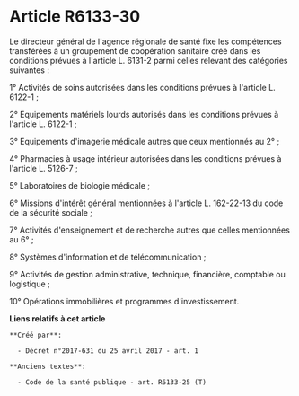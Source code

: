 # Article R6133-30

Le directeur général de l'agence régionale de santé fixe les compétences transférées à un groupement de coopération sanitaire
créé dans les conditions prévues à l'article L. 6131-2 parmi celles relevant des catégories suivantes : 

1° Activités de soins autorisées dans les conditions prévues à l'article L. 6122-1 ; 

2° Equipements matériels lourds autorisés dans les conditions prévues à l'article L. 6122-1 ; 

3° Equipements d'imagerie médicale autres que ceux mentionnés au 2° ; 

4° Pharmacies à usage intérieur autorisées dans les conditions prévues à l'article L. 5126-7 ; 

5° Laboratoires de biologie médicale ; 

6° Missions d'intérêt général mentionnées à l'article L. 162-22-13 du code de la sécurité sociale ; 

7° Activités d'enseignement et de recherche autres que celles mentionnées au 6° ; 

8° Systèmes d'information et de télécommunication ; 

9° Activités de gestion administrative, technique, financière, comptable ou logistique ; 

10° Opérations immobilières et programmes d'investissement.

**Liens relatifs à cet article**

	**Créé par**:

	  - Décret n°2017-631 du 25 avril 2017 - art. 1

	**Anciens textes**:

	  - Code de la santé publique - art. R6133-25 (T)
